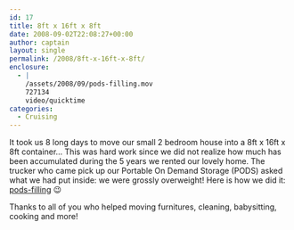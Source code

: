 ```yaml
---
id: 17
title: 8ft x 16ft x 8ft
date: 2008-09-02T22:08:27+00:00
author: captain
layout: single
permalink: /2008/8ft-x-16ft-x-8ft/
enclosure:
  - |
    /assets/2008/09/pods-filling.mov
    727134
    video/quicktime
categories:
  - Cruising
---
```

It took us 8 long days to move our small 2 bedroom house into a 8ft x 16ft x 8ft
container&#8230; This was hard work since we did not realize how much has been
accumulated during the 5 years we rented our lovely home. The trucker who came
pick up our Portable On Demand Storage (PODS) asked what we had put inside: we
were grossly overweight! Here is how we did it:
[pods-filling](/assets/2008/09/pods-filling.mov) 😉

Thanks to all of you who helped moving furnitures, cleaning, babysitting,
cooking and more!